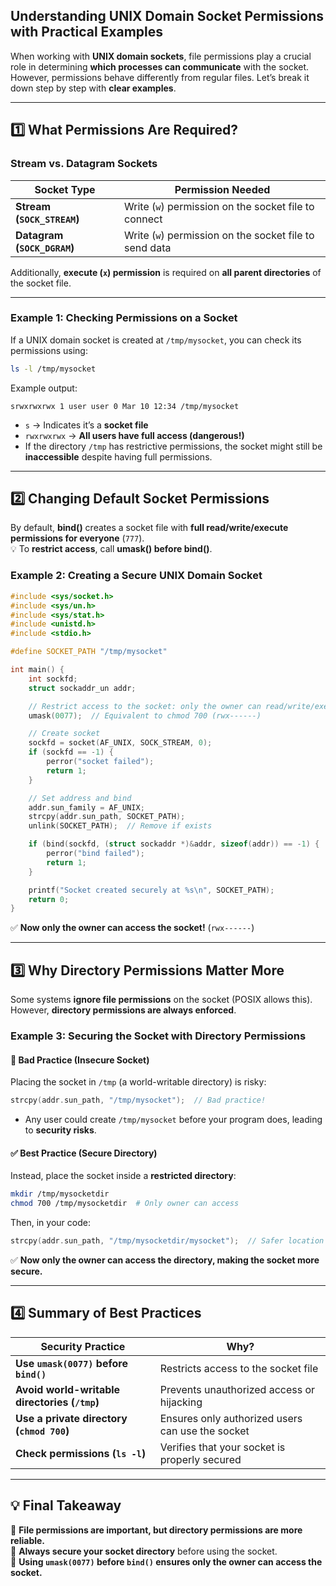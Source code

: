 ## **Understanding UNIX Domain Socket Permissions with Practical Examples**

When working with **UNIX domain sockets**, file permissions play a crucial role in determining **which processes can communicate** with the socket. However, permissions behave differently from regular files. Let’s break it down step by step with **clear examples**.

---

## **1️⃣ What Permissions Are Required?**

### **Stream vs. Datagram Sockets**

| **Socket Type**             | **Permission Needed**                                  |
| --------------------------- | ------------------------------------------------------ |
| **Stream (`SOCK_STREAM`)**  | Write (`w`) permission on the socket file to connect   |
| **Datagram (`SOCK_DGRAM`)** | Write (`w`) permission on the socket file to send data |

Additionally, **execute (`x`) permission** is required on **all parent directories** of the socket file.

---

### **Example 1: Checking Permissions on a Socket**

If a UNIX domain socket is created at `/tmp/mysocket`, you can check its permissions using:

```sh
ls -l /tmp/mysocket
```

Example output:

```
srwxrwxrwx 1 user user 0 Mar 10 12:34 /tmp/mysocket
```

- `s` → Indicates it’s a **socket file**
- `rwxrwxrwx` → **All users have full access (dangerous!)**
- If the directory `/tmp` has restrictive permissions, the socket might still be **inaccessible** despite having full permissions.

---

## **2️⃣ Changing Default Socket Permissions**

By default, **bind()** creates a socket file with **full read/write/execute permissions for everyone** (`777`).  
💡 To **restrict access**, call **umask() before bind()**.

### **Example 2: Creating a Secure UNIX Domain Socket**

```c
#include <sys/socket.h>
#include <sys/un.h>
#include <sys/stat.h>
#include <unistd.h>
#include <stdio.h>

#define SOCKET_PATH "/tmp/mysocket"

int main() {
    int sockfd;
    struct sockaddr_un addr;

    // Restrict access to the socket: only the owner can read/write/execute
    umask(0077);  // Equivalent to chmod 700 (rwx------)

    // Create socket
    sockfd = socket(AF_UNIX, SOCK_STREAM, 0);
    if (sockfd == -1) {
        perror("socket failed");
        return 1;
    }

    // Set address and bind
    addr.sun_family = AF_UNIX;
    strcpy(addr.sun_path, SOCKET_PATH);
    unlink(SOCKET_PATH);  // Remove if exists

    if (bind(sockfd, (struct sockaddr *)&addr, sizeof(addr)) == -1) {
        perror("bind failed");
        return 1;
    }

    printf("Socket created securely at %s\n", SOCKET_PATH);
    return 0;
}
```

✅ **Now only the owner can access the socket!** (`rwx------`)

---

## **3️⃣ Why Directory Permissions Matter More**

Some systems **ignore file permissions** on the socket (POSIX allows this). However, **directory permissions are always enforced**.

### **Example 3: Securing the Socket with Directory Permissions**

#### **🚫 Bad Practice (Insecure Socket)**

Placing the socket in `/tmp` (a world-writable directory) is risky:

```c
strcpy(addr.sun_path, "/tmp/mysocket");  // Bad practice!
```

- Any user could create `/tmp/mysocket` before your program does, leading to **security risks**.

#### **✅ Best Practice (Secure Directory)**

Instead, place the socket inside a **restricted directory**:

```sh
mkdir /tmp/mysocketdir
chmod 700 /tmp/mysocketdir  # Only owner can access
```

Then, in your code:

```c
strcpy(addr.sun_path, "/tmp/mysocketdir/mysocket");  // Safer location
```

✅ **Now only the owner can access the directory, making the socket more secure.**

---

## **4️⃣ Summary of Best Practices**

| **Security Practice**                         | **Why?**                                         |
| --------------------------------------------- | ------------------------------------------------ |
| **Use `umask(0077)` before `bind()`**         | Restricts access to the socket file              |
| **Avoid world-writable directories (`/tmp`)** | Prevents unauthorized access or hijacking        |
| **Use a private directory (`chmod 700`)**     | Ensures only authorized users can use the socket |
| **Check permissions (`ls -l`)**               | Verifies that your socket is properly secured    |

---

## **💡 Final Takeaway**

🔹 **File permissions are important, but directory permissions are more reliable.**  
🔹 **Always secure your socket directory** before using the socket.  
🔹 **Using `umask(0077)` before `bind()` ensures only the owner can access the socket.**
